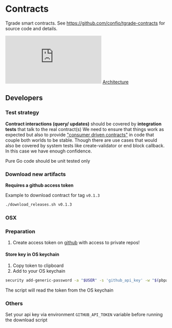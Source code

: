 # Contracts
Tgrade smart contracts. See https://github.com/confio/tgrade-contracts for source code and details.

![Arch with Gov](https://github.com/confio/tgrade-contracts/blob/main/docs/Architecture.md)
[Architecture](https://github.com/confio/tgrade-contracts/blob/main/docs/Architecture.md)

## Developers
### Test strategy
**Contract interactions (query/ updates)** should be covered by **integration tests** that talk to the real contract(s)
We need to ensure that things work as expected but also to provide ["consumer driven contracts"](https://martinfowler.com/articles/consumerDrivenContracts.html) 
in code that couple both worlds to be stable.
Though there are use cases that would also be covered by system tests like create-validator or end block callback. In this
case we have enough confidence. 

Pure Go code should be unit tested only


### Download new artifacts
**Requires a github access token**

Example to download contract for tag `v0.1.3`
```sh
./download_releases.sh v0.1.3
```

### OSX
### Preparation
1. Create access token on [github](https://github.com/settings/tokens) with access to private repos!

#### Store key in OS keychain
1. Copy token to clipboard
1. Add to your OS keychain
```sh
security add-generic-password -a "$USER" -s 'github_api_key' -w "$(pbpaste)"
```
The script will read the token from the OS keychain

### Others
Set your api key via environment `GITHUB_API_TOKEN` variable before running the download script